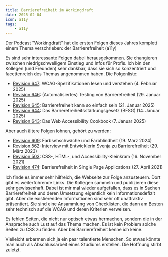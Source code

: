 ```yaml
---
title: Barrierefreiheit im Workingdraft
date: 2025-02-04
icon: a11y
tags: 
    - a11y
---
```


Der Podcast "[Workingdraft](https://workingdraft.de/)" hat die ersten Folgen dieses Jahres komplett einem Thema verschrieben: der Barrierefreiheit (a11y)

Es sind sehr interessante Folgen dabei herausgekommen. Sie changieren zwischen niedrigschwelligem Einstieg und Infos für Profis. Ich bin den Kollegen (und Freunden) sehr dankbar, dass sie sich so konzentriert und facettenreich des Themas angenommen haben. Die Folgenliste: 

- [Revision 647](https://workingdraft.de/647/): WCAG-Spezifikationen lesen und verstehen (4. Februar 2025)
- [Revision 646](https://workingdraft.de/646/): (Automatisiertes) Testing von Barrierefreiheit (29. Januar 2025)
- [Revision 645](https://workingdraft.de/645/): Barrierefreiheit kann so einfach sein (21. Januar 2025)
- [Revision 644](https://workingdraft.de/644/): Das Barrierefreiheitsstärkungsgesetz (BFSG) (14. Januar 2025)
- [Revision 643](https://workingdraft.de/643/): Das Web Accessibility Cookbook (7. Januar 2025)

Aber auch ältere Folgen lohnen, gehört zu werden:

- [Revision 609](https://workingdraft.de/609/): Farbsehschwäche und Farbblindheit (19. März 2024)
- [Revision 562](https://workingdraft.de/562/): Interview mit Entwicklerin Svenja zu Barrierefreiheit (29. März 2023)
- [Revision 503](https://workingdraft.de/503/): CSS-, HTML-, und Accessibility-Kleinkram (16. November 2021)
- [Revision 474](https://workingdraft.de/474/): Barrierefreiheit in Single Page Applications (27. April 2021)

Ich finde es immer sehr hilfreich, die Webseite zur Folge anzusteuern. Dort gibt es weiterführende Links. Die Kollegen sammeln und publizieren diese sehr gewissenhaft. Dabei ist mir mal wieder aufgefallen, dass es in Sachen Barrierefreiheit und deren Umsetzung eigentlich kein Informationsdefizit gibt. Aber die existierenden Informationen sind sehr oft unattraktiv präsentiert. Sie sind eine Ansammlung von Checklisten, die dann am Besten sehr technisch auf die WCAG und deren Kriterien verweisen. 

Es fehlen Seiten, die nicht nur optisch etwas hermachen, sondern die in der Ansprache auch Lust auf das Thema machen. Es ist kein Problem solche Seiten zu CSS zu finden. Aber bei Barrierefreiheit kenne ich keine.

Vielleicht erbarmen sich ja ein paar talentierte Menschen. So etwas könnte man auch als Abschlussarbeit eines Studiums erstellen. Die Hoffnung stirbt zuletzt.